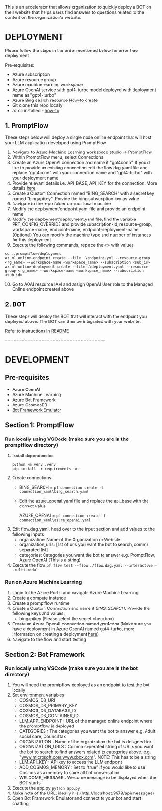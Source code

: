 This is an accelerator that allows organization to quickly deploy a BOT on their website that helps users find answers to questions related to the content on the organization's website.
# DEPLOYMENT
Please follow the steps in the order mentioned below for error free deployment.

Pre-requisites:
- Azure subscription
- Azure resource group
- Azure machine learning workspace
- Azure OpenAI service with gpt4-turbo model deployed with deployment name as "gpt4-turbo"
- Azure Bing search resource [How-to create](https://learn.microsoft.com/en-us/bing/search-apis/bing-web-search/create-bing-search-service-resource)
- Git clone this repo locally
- az cli installed - [how-to](https://learn.microsoft.com/en-us/cli/azure/install-azure-cli)
## 1. PromptFlow
These steps below will deploy a single node online endpoint that will host your LLM application developed using PromptFlow

1. Navigate to Azure Machine Learning workspace studio -> PromptFlow
2. Within PromptFlow menu, select Connections
3. Create an Azure OpenAI connection and name it "gpt4conn". If you'd like to provide an existing connection edit the flow.dag.yaml file and replace "gpt4conn" with your connection name and "gpt4-turbo" with your deployment name  
4. Provide relevant details i.e. API_BASE, API_KEY for the connection. More details [here](https://learn.microsoft.com/en-us/azure/machine-learning/prompt-flow/get-started-prompt-flow?view=azureml-api-2#set-up-connection)
5. Create a Custom Connection named "BING_SEARCH" with a secret key named "bingapikey". Provide the bing subscription key as value
6. Navigate to the repo folder on your local machine 
7. Modify the deployment/endpoint.yaml file and provide an endpoint name
8. Modify the deployment/deployment.yaml file, find the variable PRT_CONFIG_OVERRIDE and provide subscription-id, resource-group, workspace-name, endpoint-name, endpoint-deployment-name
(Optional) You can modify the machine type and number of instances for this deployment
9. Execute the following commands, replace the <> with values
```
cd ./promptflow/deployment
az ml online-endpoint create --file .\endpoint.yml --resource-group <rg_name> --workspace-name <workspace_name> --subscription <sub_id>
az ml online-deployment create --file .\deployment.yaml --resource-group <rg_name> --workspace-name <workspace_name> --subscription <sub_id>
```
10. Go to AOAI resource IAM and assign OpenAI User role to the Managed Online endpoint created above

## 2. BOT
These steps will deploy the BOT that will interact with the endpoint you deployed above. The BOT can then be integrated with your website.

Refer to instructions in [README](./bot/deploy/readme.md)


====================================
# DEVELOPMENT

## Pre-requisites
- Azure OpenAI
- Azure Machine Learning
- Azure Bot Framework
- Azure CosmosDB
- [Bot Framework Emulator](https://github.com/microsoft/BotFramework-Emulator)

## Section 1: PromptFlow
### Run locally using VSCode (make sure you are in the promptflow directory)
1. Install dependencies
    ```
    python -m venv .venv
    pip install -r requirements.txt
    ```
2. Create connections
    - BING_SEARCH = `pf connection create -f connection_yaml\bing_search.yaml`
    - Edit the azure_openai.yaml file and replace the api_base with the correct value

        AZURE_OPENAI = `pf connection create -f connection_yaml\azure_openai.yaml`
3. Edit flow.dag.yaml, head over to the input section and add values to the following inputs
    - organization: Name of the Organization or Website
    - organization_urls: [list of urls you want the bot to search, comma separated list]
    - categories: Categories you want the bot to answer e.g. PromptFlow, Azure OpenAI (This is a string) 
4. Execute the flow
    `pf flow test --flow ./flow.dag.yaml --interactive --multi-modal`

### Run on Azure Machine Learning
1. Login to the Azure Portal and navigate Azure Machine Learning
2. Create a compute instance
3. Create a promptflow runtime
4. Create a Custom Connection and name it *BING_SEARCH*. Provide the following keys and values:
    - bingapikey (Please select the secret checkbox)
5. Create an Azure OpenAI connection named *gpt4conn* (Make sure you have a deployment in Azure OpenAI named gpt4-turbo, more information on creating a deployment [here](https://review.learn.microsoft.com/en-us/azure/ai-services/openai/how-to/working-with-models?branch=pr-en-us-264938&tabs=powershell)) 
6. Navigate to the flow and start testing

## Section 2: Bot Framework
### Run locally using VSCode (make sure you are in the bot directory)
1. You will need the promtpflow deployed as an endpoint to test the bot locally
2. Set environment variables
    - COSMOS_DB_URI
    - COSMOS_DB_PRIMARY_KEY
    - COSMOS_DB_DATABASE_ID
    - COSMOS_DB_CONTAINER_ID
    - LLM_APP_ENDPOINT : URL of the managed online endpoint where the promptflow is deployed
    - CATEGORIES : The categories you want the bot to answer e.g. Adult social care, Council tax
    - ORGANIZATION : Name of the organization the bot is deisgned for
    - ORGANIZATION_URLS : Comma seperated string of URLs you want the bot to search to find answers related to categories above. e.g. "www.microsoft.com,www.xbox.com". NOTE: This has to be a string
    - LLM_API_KEY : API key to access the LLM endpoint
    - ADD_COSMOS_MEMORY : Set to "true" if you would like to use Cosmos as a memory to store all bot conversation
    - WELCOME_MESSAGE : Welcome message to be displayed when the BOT starts
3. Execute the app.py `python app.py`
4. Make note of the URL, ideally it is (http://localhost:3978/api/messages)
5. Open Bot Framework Emulator and connect to your bot and start chatting
